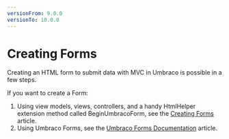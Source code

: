 ```yaml
---
versionFrom: 9.0.0
versionTo: 10.0.0
---
```


# Creating Forms

Creating an HTML form to submit data with MVC in Umbraco is possible in a few steps.

If you want to create a Form:

1. Using view models, views, controllers, and a handy HtmlHelper extension method called BeginUmbracoForm, see the [Creating Forms](broken-reference) article.
2. Using Umbraco Forms, see the [Umbraco Forms Documentation](../../../../umbraco-forms/) article.

